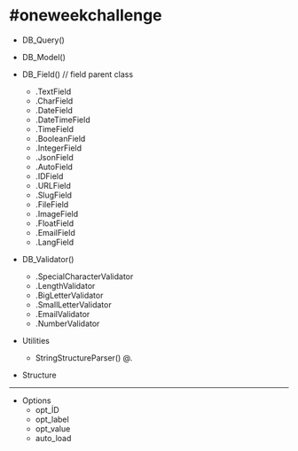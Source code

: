 
# #oneweekchallenge


* DB_Query()
* DB_Model()
* DB_Field() // field parent class
  * .TextField
  * .CharField
  * .DateField
  * .DateTimeField 
  * .TimeField
  * .BooleanField
  * .IntegerField
  * .JsonField
  * .AutoField
  * .IDField
  * .URLField
  * .SlugField
  * .FileField
  * .ImageField
  * .FloatField
  * .EmailField
  * .LangField

* DB_Validator() 
  * .SpecialCharacterValidator
  * .LengthValidator
  * .BigLetterValidator
  * .SmallLetterValidator
  * .EmailValidator
  * .NumberValidator

* Utilities
  * StringStructureParser() <a>@<c>.<e>


* Structure
-----
* Options
  * opt_İD
  * opt_label
  * opt_value
  * auto_load




